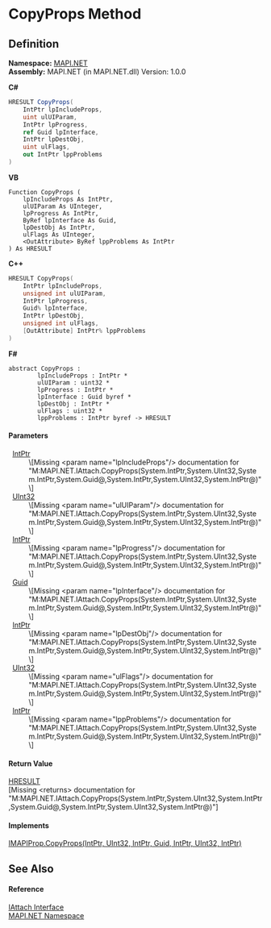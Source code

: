 # CopyProps Method




## Definition
**Namespace:** <a href="5bef4637-66f8-16d4-e5f4-4d0da57a1538.md">MAPI.NET</a>  
**Assembly:** MAPI.NET (in MAPI.NET.dll) Version: 1.0.0

**C#**
``` C#
HRESULT CopyProps(
	IntPtr lpIncludeProps,
	uint ulUIParam,
	IntPtr lpProgress,
	ref Guid lpInterface,
	IntPtr lpDestObj,
	uint ulFlags,
	out IntPtr lppProblems
)
```
**VB**
``` VB
Function CopyProps ( 
	lpIncludeProps As IntPtr,
	ulUIParam As UInteger,
	lpProgress As IntPtr,
	ByRef lpInterface As Guid,
	lpDestObj As IntPtr,
	ulFlags As UInteger,
	<OutAttribute> ByRef lppProblems As IntPtr
) As HRESULT
```
**C++**
``` C++
HRESULT CopyProps(
	IntPtr lpIncludeProps, 
	unsigned int ulUIParam, 
	IntPtr lpProgress, 
	Guid% lpInterface, 
	IntPtr lpDestObj, 
	unsigned int ulFlags, 
	[OutAttribute] IntPtr% lppProblems
)
```
**F#**
``` F#
abstract CopyProps : 
        lpIncludeProps : IntPtr * 
        ulUIParam : uint32 * 
        lpProgress : IntPtr * 
        lpInterface : Guid byref * 
        lpDestObj : IntPtr * 
        ulFlags : uint32 * 
        lppProblems : IntPtr byref -> HRESULT 
```



#### Parameters
<dl><dt>  <a href="https://learn.microsoft.com/dotnet/api/system.intptr" target="_blank" rel="noopener noreferrer">IntPtr</a></dt><dd>\[Missing &lt;param name="lpIncludeProps"/&gt; documentation for "M:MAPI.NET.IAttach.CopyProps(System.IntPtr,System.UInt32,System.IntPtr,System.Guid@,System.IntPtr,System.UInt32,System.IntPtr@)"\]</dd><dt>  <a href="https://learn.microsoft.com/dotnet/api/system.uint32" target="_blank" rel="noopener noreferrer">UInt32</a></dt><dd>\[Missing &lt;param name="ulUIParam"/&gt; documentation for "M:MAPI.NET.IAttach.CopyProps(System.IntPtr,System.UInt32,System.IntPtr,System.Guid@,System.IntPtr,System.UInt32,System.IntPtr@)"\]</dd><dt>  <a href="https://learn.microsoft.com/dotnet/api/system.intptr" target="_blank" rel="noopener noreferrer">IntPtr</a></dt><dd>\[Missing &lt;param name="lpProgress"/&gt; documentation for "M:MAPI.NET.IAttach.CopyProps(System.IntPtr,System.UInt32,System.IntPtr,System.Guid@,System.IntPtr,System.UInt32,System.IntPtr@)"\]</dd><dt>  <a href="https://learn.microsoft.com/dotnet/api/system.guid" target="_blank" rel="noopener noreferrer">Guid</a></dt><dd>\[Missing &lt;param name="lpInterface"/&gt; documentation for "M:MAPI.NET.IAttach.CopyProps(System.IntPtr,System.UInt32,System.IntPtr,System.Guid@,System.IntPtr,System.UInt32,System.IntPtr@)"\]</dd><dt>  <a href="https://learn.microsoft.com/dotnet/api/system.intptr" target="_blank" rel="noopener noreferrer">IntPtr</a></dt><dd>\[Missing &lt;param name="lpDestObj"/&gt; documentation for "M:MAPI.NET.IAttach.CopyProps(System.IntPtr,System.UInt32,System.IntPtr,System.Guid@,System.IntPtr,System.UInt32,System.IntPtr@)"\]</dd><dt>  <a href="https://learn.microsoft.com/dotnet/api/system.uint32" target="_blank" rel="noopener noreferrer">UInt32</a></dt><dd>\[Missing &lt;param name="ulFlags"/&gt; documentation for "M:MAPI.NET.IAttach.CopyProps(System.IntPtr,System.UInt32,System.IntPtr,System.Guid@,System.IntPtr,System.UInt32,System.IntPtr@)"\]</dd><dt>  <a href="https://learn.microsoft.com/dotnet/api/system.intptr" target="_blank" rel="noopener noreferrer">IntPtr</a></dt><dd>\[Missing &lt;param name="lppProblems"/&gt; documentation for "M:MAPI.NET.IAttach.CopyProps(System.IntPtr,System.UInt32,System.IntPtr,System.Guid@,System.IntPtr,System.UInt32,System.IntPtr@)"\]</dd></dl>

#### Return Value
<a href="50596607-a328-ef10-6ea9-0448fbb7d197.md">HRESULT</a>  
\[Missing &lt;returns&gt; documentation for "M:MAPI.NET.IAttach.CopyProps(System.IntPtr,System.UInt32,System.IntPtr,System.Guid@,System.IntPtr,System.UInt32,System.IntPtr@)"\]

#### Implements
<a href="ee81fc2f-a117-6a66-c47d-05642d1e885b.md">IMAPIProp.CopyProps(IntPtr, UInt32, IntPtr, Guid, IntPtr, UInt32, IntPtr)</a>  


## See Also


#### Reference
<a href="ce25a38b-9434-ec81-c314-5444e5b10bd9.md">IAttach Interface</a>  
<a href="5bef4637-66f8-16d4-e5f4-4d0da57a1538.md">MAPI.NET Namespace</a>  
